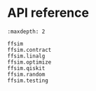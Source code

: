 # API reference

```{toctree}
:maxdepth: 2

ffsim
ffsim.contract
ffsim.linalg
ffsim.optimize
ffsim.qiskit
ffsim.random
ffsim.testing
```

